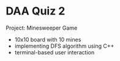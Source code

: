 # DAA Quiz 2

Project: Minesweeper Game

- 10x10 board with 10 mines
- implementing DFS algorithm using C++
- terminal-based user interaction

